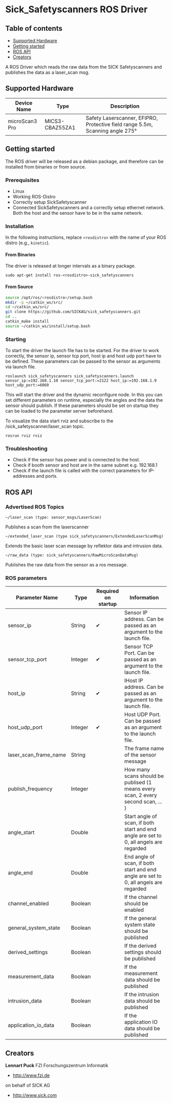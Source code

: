 # Sick_Safetyscanners ROS Driver

## Table of contents

- [Supported Hardware](#supported-hardware)
- [Getting started](#getting-started)
- [ROS API](#ros-api)
- [Creators](#creators)

A ROS Driver which reads the raw data from the SICK Safetyscanners and publishes the data as a laser_scan msg.

## Supported Hardware

| Device Name  | Type | Description |
| ------------- | ------------- | ------------- |
| microScan3 Pro | MICS3-CBAZ55ZA1  | Safety Laserscanner,  EFIPRO, Protective field range 5.5m, Scanning angle 275°  |

## Getting started

The ROS driver will be released as a debian package, and therefore can be installed from binaries or from source.

### Prerequisites

* Linux
* Working ROS-Distro
* Correctly setup SickSafetyscanner
* Connected SickSafetyscanners and a correctly setup ethernet network. Both the host and the sensor have to be in the same network.

### Installation

In the following instructions, replace `<rosdistro>` with the name of your ROS distro (e.g., `kinetic`).

#### From Binaries

The driver is released at longer intervals as a binary package. 

`sudo apt-get install ros-<rosdistro>-sick_safetyscanners`

#### From Source

```bash
source /opt/ros/<rosdistro>/setup.bash
mkdir -p ~/catkin_ws/src/
cd ~/catkin_ws/src/
git clone https://github.com/SICKAG/sick_safetyscanners.git
cd ..
catkin_make install
source ~/catkin_ws/install/setup.bash
```

### Starting

To start the driver the launch file has to be started. For the driver to work correctly, the sensor ip, sensor tcp port, host ip and host udp port have to be defined. These parameters can be passed to the sensor as arguments via launch file.

```
roslaunch sick_safetyscanners sick_safetyscanners.launch sensor_ip:=192.168.1.10 sensor_tcp_port:=2122 host_ip:=192.168.1.9 host_udp_port:=6060
```

This will start the driver and the dynamic reconfigure node. In this you can set different parameters on runtime, especially the angles and the data the sensor should publish. If these parameters should be set on startup they can be loaded to the parameter server beforehand.

To visualize the data start rviz and subscribe to the /sick_safetyscanner/laser_scan topic.

```
rosrun rviz rviz 
```

### Troubleshooting

* Check if the sensor has power and is connected to the host.
* Check if booth sensor and host are in the same subnet e.g. 192.168.1
* Check if the launch file is called with the correct parameters for IP-addresses and ports.

## ROS API



### Advertised ROS Topics


`
~/laser_scan (type: sensor_msgs/LaserScan)
`

Publishes a scan from the laserscanner

`
~/extended_laser_scan (type sick_safetyscanners/ExtendedLaserScanMsg)
`

Extends the basic laser scan message by reflektor data and intrusion data.


`
~/raw_data (type: sick_safetyscanners/RawMicroScanDataMsg)
`

Publishes the raw data from the sensor as a ros message.


### ROS parameters

| Parameter Name        | Type | Required on startup | Information |
| -------------                   |  ------------- | ------------| ------------- |
| sensor_ip                    | String  | ✔ |Sensor IP address. Can be passed as an argument to the launch file. |
| sensor_tcp_port          | Integer | ✔ | Sensor TCP Port.  Can be passed as an argument to the launch file. |
| host_ip                        |   String   | ✔ | IHost IP address.  Can be passed as an argument to the launch file.  |
| host_udp_port             | Integer | ✔ | Host UDP Port.  Can be passed as an argument to the launch file.  |
| laser_scan_frame_name  | String | | The frame name of the sensor message  |
| publish_frequency    | Integer | | How many scans should be publised (1 means every scan, 2 every second scan, ... ) |
| angle_start              | Double | | Start angle of scan, if both start and end angle are set to 0, all angels are regarded  |
| angle_end                | Double | | End angle of scan, if both start and end angle are set to 0, all angels are regarded  |
| channel_enabled     | Boolean | | If the channel should be enabled  |
| general_system_state  | Boolean | | If the general system state should be published  |
| derived_settings      | Boolean | | If the derived settings should be published  |
| measurement_data  | Boolean | | If the measurement data should be published  |
| intrusion_data          | Boolean | | If the intrusion data should be published  |
| application_io_data  | Boolean | | If the application IO data should be published  |

## Creators

**Lennart Puck** 
FZI Forschungszentrum Informatik


- <http://www.fzi.de>

on behalf of SICK AG 

- <http://www.sick.com>




